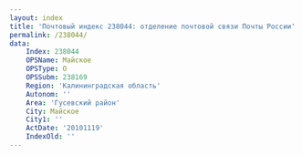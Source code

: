 ```yaml
---
layout: index
title: 'Почтовый индекс 238044: отделение почтовой связи Почты России'
permalink: /238044/
data:
    Index: 238044
    OPSName: Майское
    OPSType: О
    OPSSubm: 238169
    Region: 'Калининградская область'
    Autonom: ''
    Area: 'Гусевский район'
    City: Майское
    City1: ''
    ActDate: '20101119'
    IndexOld: ''
---
```

